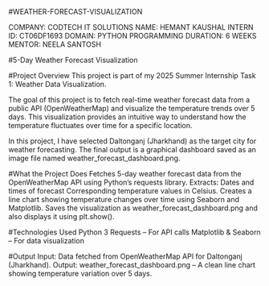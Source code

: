 #WEATHER-FORECAST-VISUALIZATION

COMPANY: CODTECH IT SOLUTIONS
NAME: HEMANT KAUSHAL
INTERN ID: CT06DF1693
DOMAIN: PYTHON PROGRAMMING
DURATION: 6 WEEKS
MENTOR: NEELA SANTOSH


#5-Day Weather Forecast Visualization

#Project Overview
This project is part of my 2025 Summer Internship Task 1: Weather Data Visualization.

The goal of this project is to fetch real-time weather forecast data from a public API (OpenWeatherMap) and visualize the temperature trends over 5 days. This visualization provides an intuitive way to understand how the temperature fluctuates over time for a specific location.

In this project, I have selected Daltonganj (Jharkhand) as the target city for weather forecasting. The final output is a graphical dashboard saved as an image file named weather_forecast_dashboard.png.


#What the Project Does
Fetches 5-day weather forecast data from the OpenWeatherMap API using Python’s requests library.
Extracts:
Dates and times of forecast
Corresponding temperature values in Celsius.
Creates a line chart showing temperature changes over time using Seaborn and Matplotlib.
Saves the visualization as weather_forecast_dashboard.png and also displays it using plt.show().


#Technologies Used
Python 3
Requests – For API calls
Matplotlib & Seaborn – For data visualization


#Output
Input: Data fetched from OpenWeatherMap API for Daltonganj (Jharkhand).
Output: weather_forecast_dashboard.png – A clean line chart showing temperature variation over 5 days.



